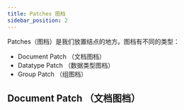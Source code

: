 ```yaml
---
title: Patches 图档
sidebar_position: 2
---
```


Patches（图档）是我们放置结点的地方。图档有不同的类型：
- Document Patch （文档图档）
- Datatype Patch （数据类型图档）
- Group Patch （组图档）

## Document Patch （文档图档）



